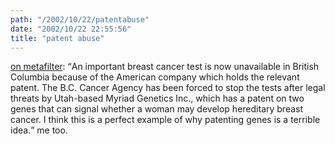 ```yaml
---
path: "/2002/10/22/patentabuse" 
date: "2002/10/22 22:55:56" 
title: "patent abuse" 
---
```

<a href="http://www.metafilter.com/mefi/20961">on metafilter</a>: <q>An important breast cancer test is now unavailable in British Columbia because of the American company which holds the relevant patent. The B.C. Cancer Agency has been forced to stop the tests after legal threats by Utah-based Myriad Genetics Inc., which has a patent on two genes that can signal whether a woman may develop hereditary breast cancer. I think this is a perfect example of why patenting genes is a terrible idea.</q> me too.
